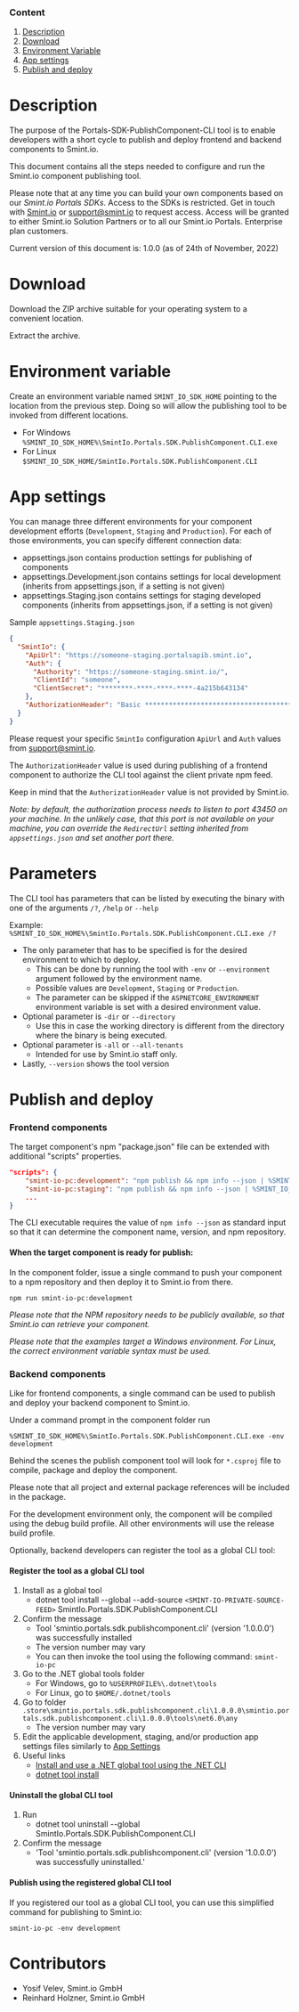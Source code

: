 ### Content
1. [Description](#description)
1. [Download](#download)
1. [Environment Variable](#environment-variable)
1. [App settings](#app-settings)
1. [Publish and deploy](#publish-and-deploy)

Description
===========

The purpose of the Portals-SDK-PublishComponent-CLI tool is to enable developers with a short cycle to publish and deploy frontend and backend components to Smint.io.

This document contains all the steps needed to configure and run the Smint.io component publishing tool.

Please note that at any time you can build your own components based on our *Smint.io Portals SDKs*. Access to the SDKs is restricted.
Get in touch with [Smint.io](https://www.smint.io) or [support@smint.io](mailto:support@smint.io) to request access.
Access will be granted to either Smint.io Solution Partners or to all our Smint.io Portals.
Enterprise plan customers.

Current version of this document is: 1.0.0 (as of 24th of November, 2022)

Download
========

Download the ZIP archive suitable for your operating system to a convenient location.

Extract the archive.

Environment variable
====================

Create an environment variable named `SMINT_IO_SDK_HOME` pointing to the location from the previous step.
Doing so will allow the publishing tool to be invoked from different locations.
- For Windows `%SMINT_IO_SDK_HOME%\SmintIo.Portals.SDK.PublishComponent.CLI.exe`
- For Linux `$SMINT_IO_SDK_HOME/SmintIo.Portals.SDK.PublishComponent.CLI`

App settings
============

You can manage three different environments for your component development efforts (`Development`, `Staging` and `Production`).
For each of those environments, you can specify different connection data:

- appsettings.json contains production settings for publishing of components
- appsettings.Development.json contains settings for local development (inherits from appsettings.json, if a setting is not given)
- appsettings.Staging.json contains settings for staging developed components (inherits from appsettings.json, if a setting is not given)

Sample `appsettings.Staging.json`

```json
{
  "SmintIo": {
    "ApiUrl": "https://someone-staging.portalsapib.smint.io",
    "Auth": {
      "Authority": "https://someone-staging.smint.io/",
      "ClientId": "someone",
      "ClientSecret": "********-****-****-****-4a215b643134"
    },
    "AuthorizationHeader": "Basic ************************************************************************YTX6fdRh"
  }
}
```

Please request your specific `SmintIo` configuration `ApiUrl` and `Auth` values from [support@smint.io](mailto:support@smint.io).

The `AuthorizationHeader` value is used during publishing of a frontend component to authorize the CLI tool against the client private npm feed.

Keep in mind that the `AuthorizationHeader` value is not provided by Smint.io.

*Note: by default, the authorization process needs to listen to port 43450 on your machine. In the unlikely case, that this port is not 
available on your machine, you can override the `RedirectUrl` setting inherited from `appsettings.json` and set another port there.*

Parameters
==========

The CLI tool has parameters that can be listed by executing the binary with one of the arguments `/?`, `/help` or `--help`

Example: `%SMINT_IO_SDK_HOME%\SmintIo.Portals.SDK.PublishComponent.CLI.exe /?`

- The only parameter that has to be specified is for the desired environment to which to deploy.
    - This can be done by running the tool with `-env` or `--environment` argument followed by the environment name.
    - Possible values are `Development`, `Staging` or `Production`.
    - The parameter can be skipped if the `ASPNETCORE_ENVIRONMENT` environment variable is set with a desired environment value.
- Optional parameter is `-dir` or `--directory`
    - Use this in case the working directory is different from the directory where the binary is being executed.
- Optional parameter is `-all` or `--all-tenants`
    - Intended for use by Smint.io staff only.
- Lastly, `--version` shows the tool version

Publish and deploy
==================

### Frontend components 

The target component's npm "package.json" file can be extended with additional "scripts" properties.

```json
"scripts": {
    "smint-io-pc:development": "npm publish && npm info --json | %SMINT_IO_SDK_HOME%\\SmintIo.Portals.SDK.PublishComponent.CLI.exe -env development",
    "smint-io-pc:staging": "npm publish && npm info --json | %SMINT_IO_SDK_HOME%\\SmintIo.Portals.SDK.PublishComponent.CLI.exe -env staging",
    ...
}
```

The CLI executable requires the value of `npm info --json` as standard input so that it can determine the component name, version, and npm repository.

#### When the target component is ready for publish:

In the component folder, issue a single command to push your component to a npm repository and then deploy it to Smint.io from there.

```console
npm run smint-io-pc:development
```

*Please note that the NPM repository needs to be publicly available, so that Smint.io can retrieve your component.*

*Please note that the examples target a Windows environment. For Linux, the correct environment variable syntax must be used.*

### Backend components

Like for frontend components, a single command can be used to publish and deploy your backend component to Smint.io.

Under a command prompt in the component folder run

```console
%SMINT_IO_SDK_HOME%\SmintIo.Portals.SDK.PublishComponent.CLI.exe -env development
```

Behind the scenes the publish component tool will look for `*.csproj` file to compile, package and deploy the component.

Please note that all project and external package references will be included in the package.

For the development environment only, the component will be compiled using the debug build profile. All other environments will use the release build profile.

Optionally, backend developers can register the tool as a global CLI tool:

#### Register the tool as a global CLI tool

1. Install as a global tool
    - dotnet tool install --global --add-source `<SMINT-IO-PRIVATE-SOURCE-FEED>` SmintIo.Portals.SDK.PublishComponent.CLI
1. Confirm the message
    - Tool 'smintio.portals.sdk.publishcomponent.cli' (version '1.0.0.0') was successfully installed
	- The version number may vary
	- You can then invoke the tool using the following command: `smint-io-pc`
1. Go to the .NET global tools folder
	- For Windows, go to `%USERPROFILE%\.dotnet\tools`
	- For Linux, go to `$HOME/.dotnet/tools`
1. Go to folder `.store\smintio.portals.sdk.publishcomponent.cli\1.0.0.0\smintio.portals.sdk.publishcomponent.cli\1.0.0.0\tools\net6.0\any`
	- The version number may vary
1. Edit the applicable development, staging, and/or production app settings files similarly to [App Settings](#app-settings)
1. Useful links
	- [Install and use a .NET global tool using the .NET CLI](https://learn.microsoft.com/en-us/dotnet/core/tools/global-tools-how-to-use)
	- [dotnet tool install](https://learn.microsoft.com/en-us/dotnet/core/tools/dotnet-tool-install)

#### Uninstall the global CLI tool

1. Run
	- dotnet tool uninstall --global SmintIo.Portals.SDK.PublishComponent.CLI
1. Confirm the message
	- 'Tool 'smintio.portals.sdk.publishcomponent.cli' (version '1.0.0.0') was successfully uninstalled.'

#### Publish using the registered global CLI tool

If you registered our tool as a global CLI tool, you can use this simplified command for publishing to Smint.io:

```console
smint-io-pc -env development
```

Contributors
============

- Yosif Velev, Smint.io GmbH
- Reinhard Holzner, Smint.io GmbH